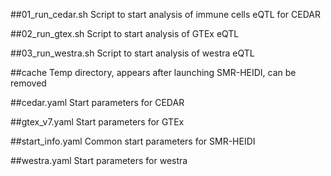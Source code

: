 ##01_run_cedar.sh
Script to start analysis of immune cells eQTL for CEDAR  

##02_run_gtex.sh
Script to start analysis of GTEx eQTL

##03_run_westra.sh
Script to start analysis of westra eQTL

##cache
Temp directory, appears after launching SMR-HEIDI, can be removed

##cedar.yaml
Start parameters for CEDAR

##gtex_v7.yaml
Start parameters for GTEx

##start_info.yaml
Common start parameters for SMR-HEIDI

##westra.yaml
Start parameters for westra
